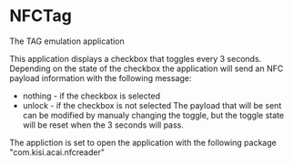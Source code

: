 # NFCTag
The TAG emulation application

This application displays a checkbox that toggles every 3 seconds.
Depending on the state of the checkbox the application will send an NFC payload information with the following message:
- nothing - if the checkbox is selected
- unlock  - if the checkbox is not selected
The payload that will be sent can be modified by manualy changing the toggle, but the toggle state will be reset when the 3 seconds will pass.

The appliction is set to open the application with the following package "com.kisi.acai.nfcreader"
